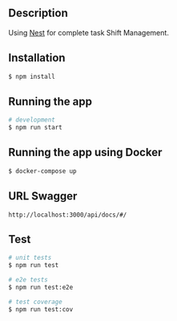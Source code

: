 ## Description

Using [Nest](https://github.com/nestjs/nest) for complete task Shift Management.

## Installation

```bash
$ npm install
```

## Running the app

```bash
# development
$ npm run start
```

## Running the app using Docker
```bash
$ docker-compose up
```

## URL Swagger
```
http://localhost:3000/api/docs/#/
```

## Test

```bash
# unit tests
$ npm run test

# e2e tests
$ npm run test:e2e

# test coverage
$ npm run test:cov
```


